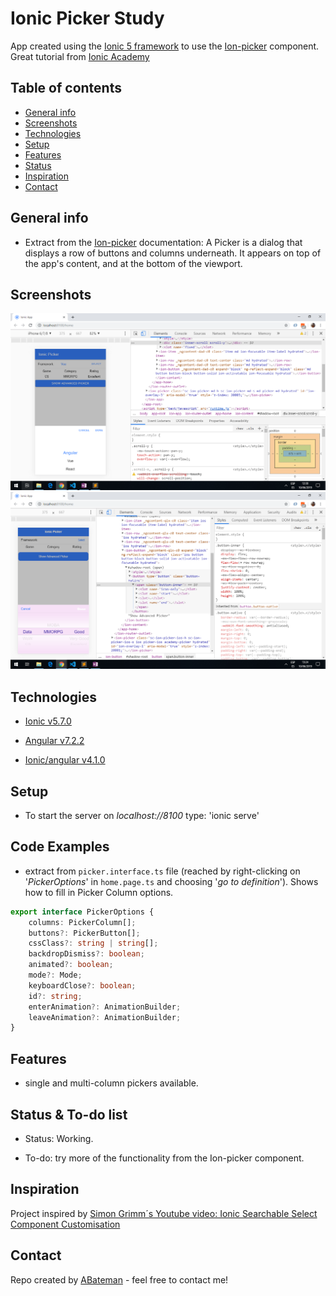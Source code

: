 # Ionic Picker Study

App created using the [Ionic 5 framework](https://ionicframework.com/docs) to use the [Ion-picker](https://ionicframework.com/docs/api/picker) component. Great tutorial from [Ionic Academy](https://ionicacademy.com/how-to-ion-picker-component/)

## Table of contents

* [General info](#general-info)
* [Screenshots](#screenshots)
* [Technologies](#technologies)
* [Setup](#setup)
* [Features](#features)
* [Status](#status)
* [Inspiration](#inspiration)
* [Contact](#contact)

## General info

* Extract from the [Ion-picker](https://ionicframework.com/docs/api/picker) documentation: A Picker is a dialog that displays a row of buttons and columns underneath. It appears on top of the app's content, and at the bottom of the viewport.

## Screenshots

![image](./img/picker.png)
![image](./img/advance-picker.png)

## Technologies

* [Ionic v5.7.0](https://ionicframework.com/)

* [Angular v7.2.2](https://angular.io/)

* [Ionic/angular v4.1.0](https://www.npmjs.com/package/@ionic/angular)

## Setup

* To start the server on _localhost://8100_ type: 'ionic serve'

## Code Examples

* extract from `picker.interface.ts` file (reached by right-clicking on '_PickerOptions_' in `home.page.ts` and choosing '_go to definition_'). Shows how to fill in Picker Column options.

```typescript
export interface PickerOptions {
    columns: PickerColumn[];
    buttons?: PickerButton[];
    cssClass?: string | string[];
    backdropDismiss?: boolean;
    animated?: boolean;
    mode?: Mode;
    keyboardClose?: boolean;
    id?: string;
    enterAnimation?: AnimationBuilder;
    leaveAnimation?: AnimationBuilder;
}
```

## Features

* single and multi-column pickers available.

## Status & To-do list

* Status: Working.

* To-do: try more of the functionality from the Ion-picker component.

## Inspiration

Project inspired by [Simon Grimm´s Youtube video: Ionic Searchable Select Component Customisation](https://www.youtube.com/watch?v=SO_AWrrmZlY)

## Contact

Repo created by [ABateman](https://www.andrewbateman.org) - feel free to contact me!
